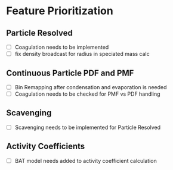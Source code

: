# Feature Prioritization

## Particle Resolved

- [ ] Coagulation needs to be implemented
- [ ] fix density broadcast for radius in speciated mass calc

## Continuous Particle PDF and PMF

- [ ] Bin Remapping after condensation and evaporation is needed
- [ ] Coagulation needs to be checked for PMF vs PDF handling

## Scavenging

- [ ] Scavenging needs to be implemented for Particle Resolved

## Activity Coefficients

- [ ] BAT model needs added to activity coefficient calculation
